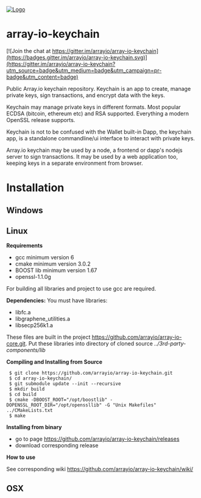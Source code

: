 [![Logo](https://raw.githubusercontent.com/arrayio/array-io-keychain/master/img/keychain-logo.png)]()

# array-io-keychain

[![Join the chat at https://gitter.im/arrayio/array-io-keychain](https://badges.gitter.im/arrayio/array-io-keychain.svg)](https://gitter.im/arrayio/array-io-keychain?utm_source=badge&utm_medium=badge&utm_campaign=pr-badge&utm_content=badge)

Public Array.io keychain repository. Keychain is an app to create, manage private keys, sign transactions, and encrypt data with the keys.

Keychain may manage private keys in different formats. Most popular ECDSA (bitcoin, ethereum etc) and RSA supported. Everything a modern OpenSSL release supports.

Keychain is not to be confused with the Wallet built-in Dapp, the keychain app, is a standalone commandline/ui interface to interact with private keys.

Array.io keychain may be used by a node, a frontend or dapp's nodejs server to sign transactions. It may be used by a web application too, keeping keys in a separate environment from browser.

# Installation

## Windows

## Linux

**Requirements**
 - gcc minimum version 6
 - cmake minimum version 3.0.2
 - BOOST lib minimum version 1.67
 - openssl-1.1.0g
 
 For building all libraries and project to use gcc are required.
 
**Dependencies:**
 You must have libraries:
 - libfc.a
 - libgraphene_utilities.a
 - libsecp256k1.a
 
 These files are built in the project https://github.com/arrayio/array-io-core.git.
 Put these libraries into directory of cloned source *../3rd-party-components/lib*

**Compiling and Installing from Source**
```
 $ git clone https://github.com/arrayio/array-io-keychain.git
 $ cd array-io-keychain/
 $ git submodule update --init --recursive
 $ mkdir build
 $ cd build 
 $ cmake -DBOOST_ROOT="/opt/boostlib" -DOPENSSL_ROOT_DIR="/opt/openssllib" -G "Unix Makefiles" ../CMakeLists.txt
 $ make
```

**Installing from binary**
 - go to page https://github.com/arrayio/array-io-keychain/releases 
 - download corresponding release


**How to use**

 See corresponding wiki https://github.com/arrayio/array-io-keychain/wiki/
 
## OSX

